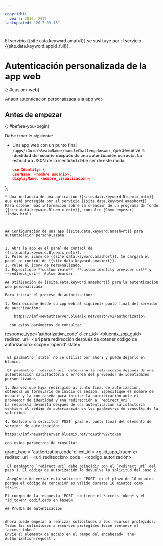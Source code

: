 ```yaml
---

copyright:
  years: 2016, 2017
lastupdated: "2017-03-15"

---
```


El servicio {{site.data.keyword.amafull}} se sustituye por el servicio {{site.data.keyword.appid_full}}.

# Autenticación personalizada de la app web
{: #custom-web}

Añadir autenticación personalizada a la app web

## Antes de empezar
{: #before-you-begin}

Debe tener lo siguiente:
* Una app web con un punto final `/apps/:Guid/<RealmName>/handleChallengeAnswer`, que devuelve la identidad del usuario después de una autenticación correcta. La estructura JSON de la identidad debe ser de este modo:

   ```json
  userIdentity: {
  userName: <nombre_usuario>,
  displayName: <nombre_visualización>;
 };
```
* Una instancia de una aplicación {{site.data.keyword.Bluemix_notm}} que esté protegida por el servicio {{site.data.keyword.amashort}}. Para obtener más información sobre la creación de un programa de fondo {{site.data.keyword.Bluemix_notm}}, consulte [Cómo empezar](index.html).



## Configuración de una app {{site.data.keyword.amashort}} para autenticación personalizada


1. Abra la app en el panel de control de {{site.data.keyword.Bluemix_notm}}.
1. Pulse el icono de {{site.data.keyword.amashort}}. Se cargará el panel de control de {{site.data.keyword.amashort}}.
1. Pulse el icono de Personalizado.
1. Especifique **custom realm**, **custom identity provider url** y **redirect_uri**. Pulse Guardar.

## Utilización de {{site.data.keyword.amashort}} para la autenticación web personalizada

Para iniciar el proceso de autorización:

1. Redireccione desde su app web al siguiente punto final del servidor de autorización:

    https://imf-newauthserver.bluemix.net/oauth/v2/authorization

  con estos parámetros de consulta:
   ```
   response_type=’authorization_code’
   client_id= <bluemix\_app\_guid>
   redirect_uri= <uri para redirección después de obtener código de autorización>
   scope= ‘openid’
   state= <estado>
   ```

    El parámetro `state` no se utiliza por ahora y puede dejarlo en blanco.

    El parámetro `redirect_uri` determina la redirección después de una autenticación satisfactoria o errónea del proveedor de identidades personalizadas.

1. Una vez que haya redirigido al punto final de autorización, obtendrá un formulario de inicio de sesión. Especifique el nombre de usuario y la contraseña para iniciar la autenticación ante el proveedor de identidad y una redirección a `redirect_uri`.
La respuesta devuelta después de una autenticación satisfactoria contiene el código de autorización en los parámetros de consulta de la solicitud.

4. Realice una solicitud `POST` para el punto final del elemento de servidor de autorización:

 https://imf-newauthserver.bluemix.net/*oauth/v2/token

 con estos parámetros de consulta:
 ```
 grant_type = 'authorization_code'
 client_id = <guid_app_bluemix>
 redirect_uri = <uri_redirección>
 code = <código_autorización>
 ```
  El parámetro `redirect_uri` debe coincidir con el `redirect_uri` del paso 1. El código de autorización lo devuelve la solicitud del paso 2.

  Asegúrese de enviar esta solicitud `POST` en el plazo de 10 minutos porque el código de concesión es válido durante 10 minutos como máximo.

El cuerpo de la respuesta `POST` contiene el *access_token* y el *id_token* codificado en base64.

## Prueba de autenticación


Ahora puede empezar a realizar solicitudes a los recursos protegidos.
Todas las solicitudes a recursos protegidos deben contener el `access_token`.
Envíe el elemento de acceso en el campo del encabezado `the-Authorization-request`.
